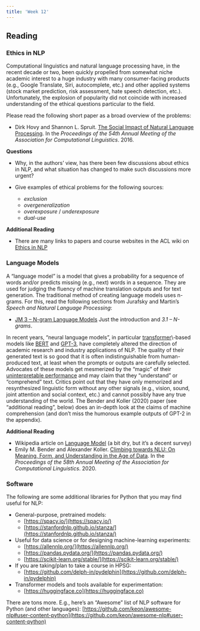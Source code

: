 ```yaml
---
title: 'Week 12'
---
```


## Reading

### Ethics in NLP

Computational linguistics and natural language processing have, in the recent
decade or two, been quickly propelled from somewhat niche academic interest to
a huge industry with many consumer-facing products (e.g., Google Translate,
Siri, autocomplete, etc.) and other applied systems (stock market prediction,
risk assessment, hate speech detection, etc.). Unfortunately, the explosion
of popularity did not coincide with increased understanding of the ethical
questions particular to the field.

Please read the following short paper as a broad overview of the problems:

*   Dirk Hovy and Shannon L. Spruit. [The Social Impact of Natural Language Processing](https://www.aclweb.org/anthology/P16-2096.pdf). In the _Proceedings of the 54th Annual Meeting of the Association for Computational Linguistics_. 2016.

**Questions**

*   Why, in the authors’ view, has there been few discussions about ethics
in NLP, and what situation has changed to make such discussions more urgent?

*   Give examples of ethical problems for the following sources:
    *   _exclusion_
    *   _overgeneralization_
    *   _overexposure_ / _underexposure_
    *   _dual-use_

**Additional Reading**

*   There are many links to papers and course websites in the ACL wiki on [Ethics in NLP](https://aclweb.org/aclwiki/Ethics_in_NLP)

### Language Models

A “language model” is a model that gives a probability for a sequence of words
and/or predicts missing (e.g., next) words in a sequence. They are used for
judging the fluency of machine translation outputs and for text generation.
The traditional method of creating language models uses n-grams. For this,
read the following sections from Jurafsky and Martin’s _Speech and Natural Language Processing_:

*   [JM 3 – N-gram Language Models](http://web.stanford.edu/~jurafsky/slp3/3.pdf) Just the introduction and _3.1 – N-grams_.

In recent years, “neural language models”, in particular [transformer](https://en.wikipedia.org/wiki/Transformer_(machine_learning_model))\-based
models like [BERT](https://en.wikipedia.org/wiki/BERT_(language_model)) and
[GPT-3](https://en.wikipedia.org/wiki/GPT-3), have completely altered the
direction of academic research and industry applications of NLP. The quality of
their generated text is so good that it is often indistinguishable from
human-produced text, at least when the prompts or outputs are carefully
selected. Advocates of these models get mesmerized by the “magic” of their
[uninterpretable performance](https://en.wikipedia.org/wiki/BERT_(language_model)#Analysis)
and may claim that they “understand” or “comprehend” text. Critics point out
that they have only memorized and resynthesized linguistic form without any
other signals (e.g., vision, sound, joint attention and social context, etc.)
and cannot possibly have any true understanding of the world. The Bender and
Koller (2020) paper (see “additional reading”, below) does an in-depth look at
the claims of machine comprehension (and don’t miss the humorous example
outputs of GPT-2 in the appendix).

**Additional Reading**

*   Wikipedia article on [Language Model](https://en.wikipedia.org/wiki/Language_model)
(a bit dry, but it’s a decent survey)
*   Emily M. Bender and Alexander Koller. [Climbing towards NLU: On Meaning, Form, and Understanding in the Age of Data](https://www.aclweb.org/anthology/2020.acl-main.463.pdf). In the
_Proceedings of the 58th Annual Meeting of the Association for Computational Linguistics_. 2020.

### Software

The following are some additional libraries for Python that you may find useful for NLP:

*   General-purpose, pretrained models:
    *   [https://spacy.io/](https://spacy.io/)
    *   [https://stanfordnlp.github.io/stanza/](https://stanfordnlp.github.io/stanza/)
*   Useful for data science or for designing machine-learning experiments:
    *   [https://allennlp.org/](https://allennlp.org/)
    *   [https://pandas.pydata.org/](https://pandas.pydata.org/)
    *   [https://scikit-learn.org/stable/](https://scikit-learn.org/stable/)
*   If you are taking/plan to take a course in HPSG:
    *   [https://github.com/delph-in/pydelphin](https://github.com/delph-in/pydelphin)
*   Transformer models and tools available for experimentation:
    *   [https://huggingface.co](https://huggingface.co)

There are tons more. E.g., here’s an “Awesome” list of NLP software for Python
(and other languages): [https://github.com/keon/awesome-nlp#user-content-python](https://github.com/keon/awesome-nlp#user-content-python)
